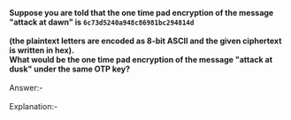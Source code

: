 <b>Suppose you are told that the one time pad encryption of the message "attack at dawn" is <code>6c73d5240a948c86981bc294814d </code><br>
(the plaintext letters are encoded as 8-bit ASCII and the given ciphertext is written in hex). <br>
What would be the one time pad encryption of the message "attack at dusk" under the same OTP key?</b><br>
<br>
Answer:- <br>
<br>
Explanation:- <br>
<br>
